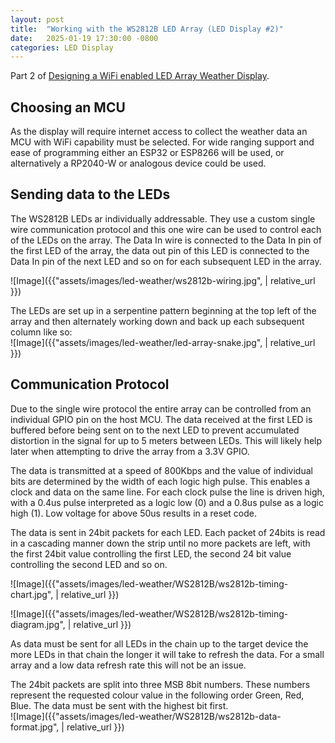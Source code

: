 ```yaml
---
layout: post
title:  "Working with the WS2812B LED Array (LED Display #2)"
date:   2025-01-19 17:30:00 -0800
categories: LED Display
---
```

  
Part 2 of [Designing a WiFi enabled LED Array Weather Display](https://jondleary.github.io/led/display/2025/01/19/wifi-led-array-display-01.html).  
  
## Choosing an MCU  
  
As the display will require internet access to collect the weather data an MCU with WiFi capability must be selected. For wide ranging support and ease of programming either an ESP32 or ESP8266 will be used, or alternatively a RP2040-W or analogous device could be used.   
  
## Sending data to the LEDs  
   
The WS2812B LEDs ar individually addressable. They use a custom single wire communication protocol and this one wire can be used to control each of the LEDs on the array. The Data In wire is connected to the Data In pin of the first LED of the array, the data out pin of this LED is connected to the Data In pin of the next LED and so on for each subsequent LED in the array.
  
![Image]({{"assets/images/led-weather/ws2812b-wiring.jpg",  | relative_url }})   
  
The LEDs are set up in a serpentine pattern beginning at the top left of the array and then alternately working down and back up each subsequent column like so:  
![Image]({{"assets/images/led-weather/led-array-snake.jpg",  | relative_url }})   

## Communication Protocol  
  
Due to the single wire protocol the entire array can be controlled from an individual GPIO pin on the host MCU. The data received at the first LED is buffered before being sent on to the next LED to prevent accumulated distortion in the signal for up to 5 meters between LEDs. This will likely help later when attempting to drive the array from a 3.3V GPIO.  
  
The data is transmitted at a speed of 800Kbps and the value of individual bits are determined by the width of each logic high pulse. This enables a clock and data on the same line. For each clock pulse the line is driven high, with a 0.4us pulse interpreted as a logic low (0) and a 0.8us pulse as a logic high (1). Low voltage for above 50us results in a reset code.  

The data is sent in 24bit packets for each LED. Each packet of 24bits is read in a cascading manner down the strip until no more packets are left, with the first 24bit value controlling the first LED, the second 24 bit value controlling the second LED and so on.  

![Image]({{"assets/images/led-weather/WS2812B/ws2812b-timing-chart.jpg",  | relative_url }})   
  
  
![Image]({{"assets/images/led-weather/WS2812B/ws2812b-timing-diagram.jpg",  | relative_url }})   
  
As data must be sent for all LEDs in the chain up to the target device the more LEDs in that chain the longer it will take to refresh the data. For a small array and a low data refresh rate this will not be an issue.

The 24bit packets are split into three MSB 8bit numbers. These numbers represent the requested colour value in the following order Green, Red, Blue. The data must be sent with the highest bit first.  
![Image]({{"assets/images/led-weather/WS2812B/ws2812b-data-format.jpg",  | relative_url }})   
